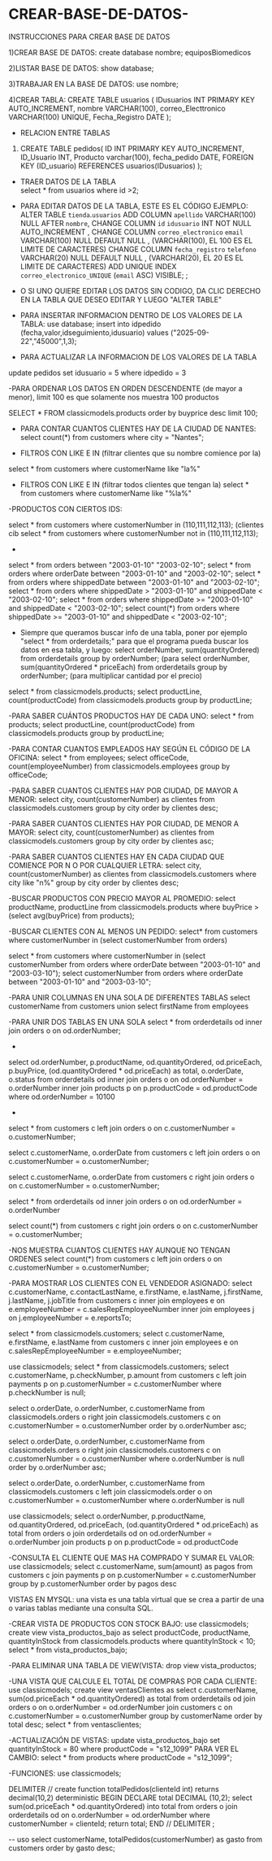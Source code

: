 # CREAR-BASE-DE-DATOS-
INSTRUCCIONES PARA CREAR BASE DE DATOS

1)CREAR BASE DE DATOS:   create database nombre;   equiposBiomedicos

2)LISTAR BASE DE DATOS: show database;

3)TRABAJAR EN LA BASE DE DATOS:  use nombre;

4)CREAR TABLA: 
	CREATE TABLE usuarios (
	IDusuarios INT PRIMARY KEY AUTO_INCREMENT,
	nombre VARCHAR(100),
	correo_Electtronico VARCHAR(100) UNIQUE,
	Fecha_Registro DATE
);

- RELACION ENTRE TABLAS

1) CREATE TABLE pedidos(
	ID INT PRIMARY KEY AUTO_INCREMENT,
	ID_Usuario INT,
	Producto varchar(100),
	fecha_pedido DATE,
	FOREIGN KEY (ID_usuario) REFERENCES usuarios(IDusuarios)
);

- TRAER DATOS DE LA TABLA        
select * from usuarios where id >2;

- PARA EDITAR DATOS DE LA TABLA, ESTE ES EL CÓDIGO EJEMPLO:
ALTER TABLE `tienda`.`usuarios` 
ADD COLUMN `apellido` VARCHAR(100) NULL AFTER `nombre`,
CHANGE COLUMN `id` `idusuario` INT NOT NULL AUTO_INCREMENT ,
CHANGE COLUMN `correo_electronico` `email` VARCHAR(100) NULL DEFAULT NULL ,      (VARCHAR(100), EL 100 ES EL LIMITE DE CARACTERES)
CHANGE COLUMN `fecha_registro` `telefono` VARCHAR(20) NULL DEFAULT NULL ,        (VARCHAR(20), EL 20 ES EL LIMITE DE CARACTERES)
ADD UNIQUE INDEX `correo_electronico_UNIQUE` (`email` ASC) VISIBLE;
;

- O SI UNO QUIERE EDITAR LOS DATOS SIN CODIGO, DA CLIC DERECHO EN LA TABLA QUE DESEO EDITAR Y LUEGO "ALTER TABLE"

- PARA INSERTAR INFORMACION DENTRO DE LOS VALORES DE LA TABLA:
use database;
insert into idpedido (fecha,valor,idseguimiento,idusuario) 
values ("2025-09-22","45000",1,3);

- PARA ACTUALIZAR LA INFORMACION DE LOS VALORES DE LA TABLA

update pedidos set idusuario = 5 where idpedido = 3


-PARA ORDENAR LOS DATOS EN ORDEN DESCENDENTE (de mayor a menor), limit 100 es que solamente nos muestra 100 productos

SELECT * FROM classicmodels.products order by buyprice desc limit 100;

- PARA CONTAR CUANTOS CLIENTES HAY DE LA CIUDAD DE NANTES:
select count(*) from customers where city = "Nantes";

- FILTROS CON LIKE E IN (filtrar clientes que su nombre comience por la)

select * from customers where customerName like "la%" 

- FILTROS CON LIKE E IN (filtrar todos clientes que tengan la)
select * from customers where customerName like "%la%"

-PRODUCTOS CON CIERTOS IDS:

select * from customers where customerNumber in (110,111,112,113); (clientes cib
select * from customers where customerNumber not in (110,111,112,113);

- 
select * from orders between "2003-01-10" "2003-02-10";
select * from orders where orderDate between "2003-01-10" and "2003-02-10";
select * from orders where shippedDate between "2003-01-10" and "2003-02-10";
select * from orders where shippedDate > "2003-01-10" and shippedDate < "2003-02-10";
select * from orders where shippedDate >= "2003-01-10" and shippedDate < "2003-02-10";
select count(*) from orders where shippedDate >= "2003-01-10" and shippedDate < "2003-02-10";

- Siempre que queramos buscar info de una tabla, poner por ejemplo "select * from orderdetails;" para que el programa pueda buscar los datos en esa tabla, y luego:
select orderNumber, sum(quantityOrdered) from orderdetails group by orderNumber; (para 
select orderNumber, sum(quantityOrdered * priceEach) from orderdetails group by orderNumber; (para multiplicar cantidad por el precio)

select * from classicmodels.products;
select productLine, count(productCode) from classicmodels.products group by productLine;

-PARA SABER CUÁNTOS PRODUCTOS HAY DE CADA UNO:
select * from products;
select productLine, count(productCode) from classicmodels.products group by productLine;

-PARA CONTAR CUANTOS EMPLEADOS HAY SEGÚN EL CÓDIGO DE LA OFICINA:
select * from employees;
select officeCode, count(employeeNumber) from classicmodels.employees group by officeCode;

-PARA SABER CUANTOS CLIENTES HAY POR CIUDAD, DE MAYOR A MENOR:
select city, count(customerNumber) as clientes from classicmodels.customers group by city order by clientes desc;

-PARA SABER CUANTOS CLIENTES HAY POR CIUDAD, DE MENOR A MAYOR:
select city, count(customerNumber) as clientes from classicmodels.customers group by city order by clientes asc;

-PARA SABER CUANTOS CLIENTES HAY EN CADA CIUDAD QUE COMIENCE POR N O POR CUALQUIER LETRA:
select city, count(customerNumber) as clientes from classicmodels.customers where city like "n%" group by city order by clientes desc;

-BUSCAR PRODUCTOS CON PRECIO MAYOR AL PROMEDIO:
select productName, productLine
from classicmodels.products
 where buyPrice > (select avg(buyPrice) from products); 

-BUSCAR CLIENTES CON AL MENOS UN PEDIDO:
select* from customers where customerNumber in (select customerNumber from orders)

select * from customers 
where customerNumber in (select customerNumber from orders where orderDate between "2003-01-10" and "2003-03-10");
select customerNumber from orders where orderDate between "2003-01-10" and "2003-03-10";

-PARA UNIR COLUMNAS EN UNA SOLA DE DIFERENTES TABLAS
select customerName from customers
union
select firstName from employees

-PARA UNIR DOS TABLAS EN UNA SOLA
select * from orderdetails od 
inner join orders o 
on od.orderNumber;

-
select od.orderNumber, p.productName, od.quantityOrdered, od.priceEach, p.buyPrice, (od.quantityOrdered * od.priceEach) as total, o.orderDate, o.status
from orderdetails od
inner join orders o
on od.orderNumber = o.orderNumber
inner join products p
on p.productCode = od.productCode
where od.orderNumber = 10100

-
select * from customers c
left join orders o
on c.customerNumber = o.customerNumber;

select c.customerName, o.orderDate from customers c
left join orders o
on c.customerNumber = o.customerNumber;

select c.customerName, o.orderDate from customers c
right join orders o
on c.customerNumber = o.customerNumber;

select * from orderdetails od
inner join orders o
on od.orderNumber = o.orderNumber

select count(*) from customers c
right join orders o
on c.customerNumber = o.customerNumber;

-NOS MUESTRA CUANTOS CLIENTES HAY AUNQUE NO TENGAN ORDENES
select count(*) from customers c
left join orders o
on c.customerNumber = o.customerNumber;

-PARA MOSTRAR LOS CLIENTES CON EL VENDEDOR ASIGNADO:
select c.customerName, c.contactLastName, e.firstName, e.lastName, j.firstName, j.lastName, j.jobTitle from customers c
inner join employees e
on e.employeeNumber = c.salesRepEmployeeNumber
inner join employees j
on j.employeeNumber = e.reportsTo;

select * from classicmodels.customers;
select c.customerName, e.firstName, e.lastName
from customers c 
inner join employees e
on c.salesRepEmployeeNumber = e.employeeNumber;

use classicmodels;
select * from classicmodels.customers;
select c.customerName, p.checkNumber, p.amount
from customers c
left join payments p
on p.customerNumber = c.customerNumber
where p.checkNumber is null;

select o.orderDate, o.orderNumber, c.customerName from classicmodels.orders o 
right join classicmodels.customers c
on c.customerNumber = o.customerNumber
order by o.orderNumber asc;

select o.orderDate, o.orderNumber, c.customerName from classicmodels.orders o 
right join classicmodels.customers c
on c.customerNumber = o.customerNumber
where o.orderNumber is null
order by o.orderNumber asc;

select o.orderDate, o.orderNumber, c.customerName
from classicmodels.customers c
left join classicmodels.order o 
on c.customerNumber = o.customerNumber
where o.orderNumber is null

use classicmodels;
select o.orderNumber, p.productName, od.quantityOrdered, od.priceEach, (od.quantityOrdered * od.priceEach) as total
from orders o
join orderdetails od
on od.orderNumber = o.orderNumber
join products p
on p.productCode = od.productCode

-CONSULTA EL CLIENTE QUE MAS HA COMPRADO Y SUMAR EL VALOR:
use classicmodels;
select c.customerName, sum(amount) as pagos
from customers c
join payments p
on p.customerNumber = c.customerNumber
group by p.customerNumber
order by pagos desc

VISTAS EN MYSQL: una vista es una tabla virtual que se crea a partir de una o varias tablas mediante una consulta SQL.

-CREAR VISTA DE PRODUCTOS CON STOCK BAJO:
use classicmodels;
create view vista_productos_bajo as
select productCode, productName, quantityInStock from classicmodels.products
where quantityInStock < 10;
select * from vista_productos_bajo;

-PARA ELIMINAR UNA TABLA DE VIEW(VISTA:
drop view vista_productos;

-UNA VISTA QUE CALCULE EL TOTAL DE COMPRAS POR CADA CLIENTE:
use classicmodels;
create view ventasClientes as
select c.customerName, sum(od.priceEach * od.quantityOrdered) as total
from orderdetails od
join orders o
on o.orderNumber = od.orderNumber
join customers c
on c.customerNumber = o.customerNumber
group by customerName
order by total desc;
select * from ventasclientes;

-ACTUALIZACIÓN DE VISTAS:
update vista_productos_bajo set quantityInStock = 80 where productCode = "s12_1099"
PARA VER EL CAMBIO:
select * from products where productCode = "s12_1099";

-FUNCIONES:
use classicmodels;

DELIMITER //
create function totalPedidos(clienteId int)
returns decimal(10,2)
deterministic
BEGIN
DECLARE total DECIMAL (10,2);
select sum(od.priceEach * od.quantityOrdered) into total
from orders o
join orderdetails od
on o.orderNumber = od.orderNumber
where customerNumber = clienteId;
return total;
END //
DELIMITER ;

-- uso
select customerName, totalPedidos(customerNumber) as gasto
from customers order by gasto desc;


